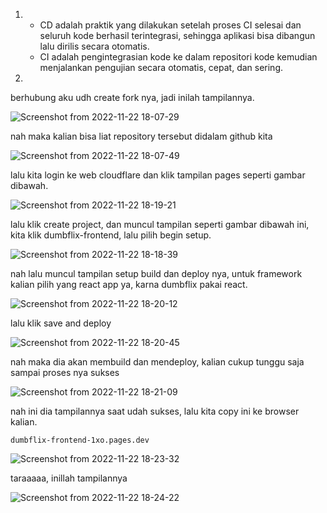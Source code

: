 1. - CD adalah praktik yang dilakukan setelah proses CI selesai dan seluruh kode berhasil terintegrasi, sehingga aplikasi bisa dibangun lalu dirilis secara otomatis.
   - CI adalah pengintegrasian kode ke dalam repositori kode kemudian menjalankan pengujian secara otomatis, cepat, dan sering.
   

2. 
berhubung aku udh create fork nya, jadi inilah tampilannya.

![Screenshot from 2022-11-22 18-07-29](https://user-images.githubusercontent.com/118157585/203305316-795a5062-08b0-417d-8fbc-528fc2f53ef1.png)



nah maka kalian bisa liat repository tersebut didalam github kita



![Screenshot from 2022-11-22 18-07-49](https://user-images.githubusercontent.com/118157585/203305340-be35113e-25ca-44da-a3a9-7564cd2b78c7.png)



lalu kita login ke web cloudflare dan klik tampilan pages seperti gambar dibawah.



![Screenshot from 2022-11-22 18-19-21](https://user-images.githubusercontent.com/118157585/203305412-ff3a9218-98cc-4e31-b305-f983d52b8b2d.png)



lalu klik create project, dan muncul tampilan seperti gambar dibawah ini, kita klik dumbflix-frontend, lalu pilih begin setup.



![Screenshot from 2022-11-22 18-18-39](https://user-images.githubusercontent.com/118157585/203305397-2d60cc8c-4b56-4fee-b914-d8b64f70043d.png)



nah lalu muncul tampilan setup build dan deploy nya, untuk framework kalian pilih yang react app ya, karna dumbflix pakai react.



![Screenshot from 2022-11-22 18-20-12](https://user-images.githubusercontent.com/118157585/203305420-ebb3bbbb-75da-47a0-a566-775739c593c8.png)



lalu klik save and deploy



![Screenshot from 2022-11-22 18-20-45](https://user-images.githubusercontent.com/118157585/203305452-950f98fd-ce4c-47b1-a072-6bc33b14c345.png)



nah maka dia akan membuild dan mendeploy, kalian cukup tunggu saja sampai proses nya sukses



![Screenshot from 2022-11-22 18-21-09](https://user-images.githubusercontent.com/118157585/203305497-d0e7bc45-2d30-4ef1-b2ec-1997dfbd66ef.png)



nah ini dia tampilannya saat udah sukses, lalu kita copy ini ke browser kalian.


```
dumbflix-frontend-1xo.pages.dev
```


![Screenshot from 2022-11-22 18-23-32](https://user-images.githubusercontent.com/118157585/203305521-f32ad8b3-16b1-4976-aac7-d0d7382924cc.png)



taraaaaa, inillah tampilannya



![Screenshot from 2022-11-22 18-24-22](https://user-images.githubusercontent.com/118157585/203305552-2332792f-e8b0-4c41-b9af-e5b4c81b88ef.png)

